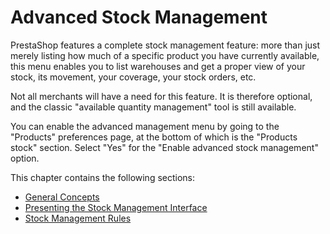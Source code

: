 # Advanced Stock Management

PrestaShop features a complete stock management feature: more than just merely listing how much of a specific product you have currently available, this menu enables you to list warehouses and get a proper view of your stock, its movement, your coverage, your stock orders, etc.

Not all merchants will have a need for this feature. It is therefore optional, and the classic "available quantity management" tool is still available.

You can enable the advanced management menu by going to the "Products" preferences page, at the bottom of which is the "Products stock" section. Select "Yes" for the "Enable advanced stock management" option.

This chapter contains the following sections:

* [General Concepts](general-concepts.md)
* [Presenting the Stock Management Interface](presenting-the-stock-management-interface.md)
* [Stock Management Rules](stock-management-rules.md)
